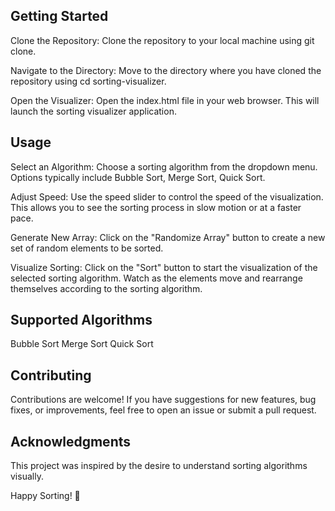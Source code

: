 ## Getting Started

Clone the Repository: Clone the repository to your local machine using git clone.

Navigate to the Directory: Move to the directory where you have cloned the repository using cd sorting-visualizer.

Open the Visualizer: Open the index.html file in your web browser. This will launch the sorting visualizer application.

## Usage

Select an Algorithm: Choose a sorting algorithm from the dropdown menu. Options typically include Bubble Sort, Merge Sort, Quick Sort.

Adjust Speed: Use the speed slider to control the speed of the visualization. This allows you to see the sorting process in slow motion or at a faster pace.

Generate New Array: Click on the "Randomize Array" button to create a new set of random elements to be sorted.

Visualize Sorting: Click on the "Sort" button to start the visualization of the selected sorting algorithm. Watch as the elements move and rearrange themselves according to the sorting algorithm.

## Supported Algorithms

Bubble Sort
Merge Sort
Quick Sort

## Contributing

Contributions are welcome! If you have suggestions for new features, bug fixes, or improvements, feel free to open an issue or submit a pull request.

## Acknowledgments

This project was inspired by the desire to understand sorting algorithms visually.

Happy Sorting! 🚀






